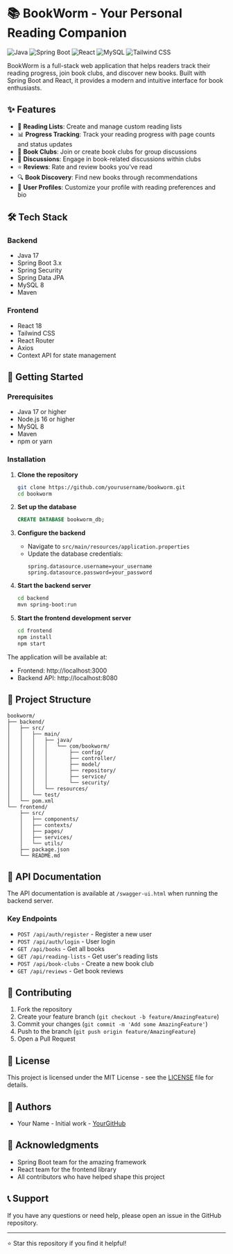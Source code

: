# 📚 BookWorm - Your Personal Reading Companion

![Java](https://img.shields.io/badge/Java-ED8B00?style=for-the-badge&logo=java&logoColor=white)
![Spring Boot](https://img.shields.io/badge/Spring_Boot-6DB33F?style=for-the-badge&logo=spring-boot&logoColor=white)
![React](https://img.shields.io/badge/React-20232A?style=for-the-badge&logo=react&logoColor=61DAFB)
![MySQL](https://img.shields.io/badge/MySQL-00000F?style=for-the-badge&logo=mysql&logoColor=white)
![Tailwind CSS](https://img.shields.io/badge/Tailwind_CSS-38B2AC?style=for-the-badge&logo=tailwind-css&logoColor=white)

BookWorm is a full-stack web application that helps readers track their reading progress, join book clubs, and discover new books. Built with Spring Boot and React, it provides a modern and intuitive interface for book enthusiasts.

## ✨ Features

- 📖 **Reading Lists**: Create and manage custom reading lists
- 📊 **Progress Tracking**: Track your reading progress with page counts and status updates
- 👥 **Book Clubs**: Join or create book clubs for group discussions
- 💬 **Discussions**: Engage in book-related discussions within clubs
- ⭐ **Reviews**: Rate and review books you've read
- 🔍 **Book Discovery**: Find new books through recommendations
- 👤 **User Profiles**: Customize your profile with reading preferences and bio

## 🛠️ Tech Stack

### Backend
- Java 17
- Spring Boot 3.x
- Spring Security
- Spring Data JPA
- MySQL 8
- Maven

### Frontend
- React 18
- Tailwind CSS
- React Router
- Axios
- Context API for state management

## 🚀 Getting Started

### Prerequisites
- Java 17 or higher
- Node.js 16 or higher
- MySQL 8
- Maven
- npm or yarn

### Installation

1. **Clone the repository**
   ```bash
   git clone https://github.com/yourusername/bookworm.git
   cd bookworm
   ```

2. **Set up the database**
   ```sql
   CREATE DATABASE bookworm_db;
   ```

3. **Configure the backend**
   - Navigate to `src/main/resources/application.properties`
   - Update the database credentials:
     ```properties
     spring.datasource.username=your_username
     spring.datasource.password=your_password
     ```

4. **Start the backend server**
   ```bash
   cd backend
   mvn spring-boot:run
   ```

5. **Start the frontend development server**
   ```bash
   cd frontend
   npm install
   npm start
   ```

The application will be available at:
- Frontend: http://localhost:3000
- Backend API: http://localhost:8080

## 📁 Project Structure

```
bookworm/
├── backend/
│   ├── src/
│   │   ├── main/
│   │   │   ├── java/
│   │   │   │   └── com/bookworm/
│   │   │   │       ├── config/
│   │   │   │       ├── controller/
│   │   │   │       ├── model/
│   │   │   │       ├── repository/
│   │   │   │       ├── service/
│   │   │   │       └── security/
│   │   │   └── resources/
│   │   └── test/
│   └── pom.xml
└── frontend/
    ├── src/
    │   ├── components/
    │   ├── contexts/
    │   ├── pages/
    │   ├── services/
    │   └── utils/
    ├── package.json
    └── README.md
```

## 🔐 API Documentation

The API documentation is available at `/swagger-ui.html` when running the backend server.

### Key Endpoints

- `POST /api/auth/register` - Register a new user
- `POST /api/auth/login` - User login
- `GET /api/books` - Get all books
- `GET /api/reading-lists` - Get user's reading lists
- `POST /api/book-clubs` - Create a new book club
- `GET /api/reviews` - Get book reviews

## 🤝 Contributing

1. Fork the repository
2. Create your feature branch (`git checkout -b feature/AmazingFeature`)
3. Commit your changes (`git commit -m 'Add some AmazingFeature'`)
4. Push to the branch (`git push origin feature/AmazingFeature`)
5. Open a Pull Request

## 📝 License

This project is licensed under the MIT License - see the [LICENSE](LICENSE) file for details.

## 👥 Authors

- Your Name - Initial work - [YourGitHub](https://github.com/yourusername)

## 🙏 Acknowledgments

- Spring Boot team for the amazing framework
- React team for the frontend library
- All contributors who have helped shape this project

## 📞 Support

If you have any questions or need help, please open an issue in the GitHub repository.

---

⭐ Star this repository if you find it helpful! 

